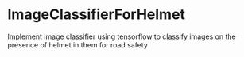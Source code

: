 # ImageClassifierForHelmet
Implement image classifier using tensorflow to classify images on the presence of helmet in them for road safety
